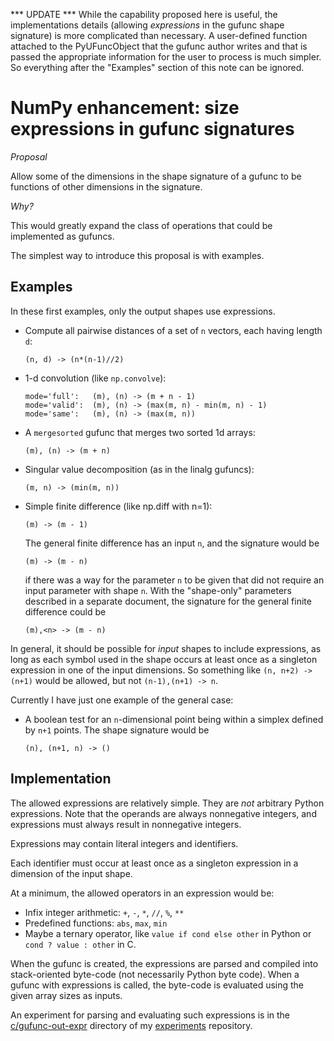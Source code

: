 *** UPDATE ***
While the capability proposed here is useful, the implementations details
(allowing *expressions* in the gufunc shape signature) is more complicated
than necessary. A user-defined function attached to the PyUFuncObject
that the gufunc author writes and that is passed the appropriate information
for the user to process is much simpler.  So everything after the "Examples"
section of this note can be ignored.


NumPy enhancement: size expressions in gufunc signatures
========================================================

*Proposal*

Allow some of the dimensions in the shape signature of a gufunc to
be functions of other dimensions in the signature.

*Why?*

This would greatly expand the class of operations that could be
implemented as gufuncs.

The simplest way to introduce this proposal is with examples.

Examples
--------

In these first examples, only the output shapes use expressions.

* Compute all pairwise distances of a set of `n` vectors, each having
  length `d`:

      (n, d) -> (n*(n-1)//2)

* 1-d convolution (like `np.convolve`):

      mode='full':   (m), (n) -> (m + n - 1)
      mode='valid':  (m), (n) -> (max(m, n) - min(m, n) - 1)
      mode='same':   (m), (n) -> (max(m, n))

* A `mergesorted` gufunc that merges two sorted 1d arrays:

      (m), (n) -> (m + n)

* Singular value decomposition (as in the linalg gufuncs):

      (m, n) -> (min(m, n))

* Simple finite difference (like np.diff with n=1):

      (m) -> (m - 1)

  The general finite difference has an input `n`, and the
  signature would be

      (m) -> (m - n)

  if there was a way for the parameter `n` to be given that did not
  require an input parameter with shape `n`.  With the "shape-only"
  parameters described in a separate document, the signature for the
  general finite difference could be

      (m),<n> -> (m - n)

In general, it should be possible for *input* shapes to include
expressions, as long as each symbol used in the shape occurs at least
once as a singleton expression in one of the input dimensions.  So
something like `(n, n+2) -> (n+1)` would be allowed, but not
`(n-1),(n+1) -> n`.

Currently I have just one example of the general case:

* A boolean test for an `n`-dimensional point being within a
  simplex defined by `n+1` points.  The shape signature would be

      (n), (n+1, n) -> ()

Implementation
--------------

The allowed expressions are relatively simple.  They are *not*
arbitrary Python expressions.  Note that the operands are always
nonnegative integers, and expressions must always result in
nonnegative integers.

Expressions may contain literal integers and identifiers.

Each identifier must occur at least once as a singleton expression
in a dimension of the input shape.

At a minimum, the allowed operators in an expression would be:

* Infix integer arithmetic: `+`, `-`, `*`, `//`, `%`, `**`
* Predefined functions: `abs`, `max`, `min`
* Maybe a ternary operator, like `value if cond else other` in Python
  or `cond ? value : other` in C.

When the gufunc is created, the expressions are parsed and compiled into
stack-oriented byte-code (not necessarily Python byte code).  When a
gufunc with expressions is called, the byte-code is evaluated using the
given array sizes as inputs.

An experiment for parsing and evaluating such expressions is in the
[c/gufunc-out-expr](https://github.com/WarrenWeckesser/experiments/tree/master/c/gufunc-out-expr)
directory of my [experiments](https://github.com/WarrenWeckesser/experiments)
repository.
